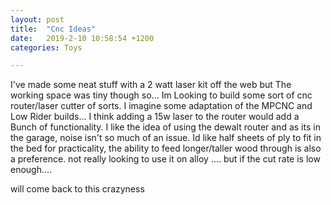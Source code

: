 ```yaml
---
layout: post
title:  "Cnc Ideas"
date:   2019-2-10 10:58:54 +1200
categories: Toys

---
```


I've made some neat stuff with a 2 watt laser kit off the web but The working space was tiny though so...
Im Looking to build some sort of cnc router/laser cutter of sorts.
I imagine some adaptation of the MPCNC and Low Rider builds...
I think adding a 15w laser to the router would add a Bunch of functionality.
I like the idea of using the dewalt router and as its in the garage, noise isn't so much of an issue.
Id like half sheets of ply to fit in the bed for practicality, the ability to feed longer/taller wood through is also a preference.
not really looking to use it on alloy .... but if the cut rate is low enough....

will come back to this crazyness
